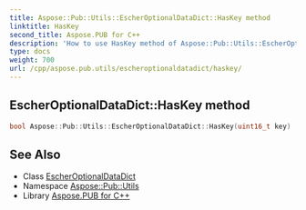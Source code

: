 ```yaml
---
title: Aspose::Pub::Utils::EscherOptionalDataDict::HasKey method
linktitle: HasKey
second_title: Aspose.PUB for C++
description: 'How to use HasKey method of Aspose::Pub::Utils::EscherOptionalDataDict class in C++.'
type: docs
weight: 700
url: /cpp/aspose.pub.utils/escheroptionaldatadict/haskey/
---
```

## EscherOptionalDataDict::HasKey method




```cpp
bool Aspose::Pub::Utils::EscherOptionalDataDict::HasKey(uint16_t key)
```

## See Also

* Class [EscherOptionalDataDict](../)
* Namespace [Aspose::Pub::Utils](../../)
* Library [Aspose.PUB for C++](../../../)
